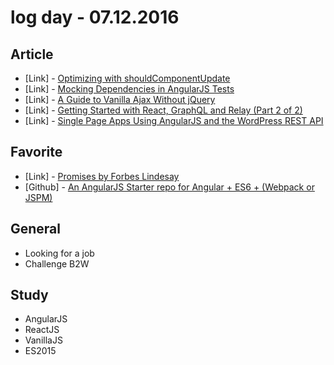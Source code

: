 # log day - 07.12.2016

## Article 

- \[Link\] - [Optimizing with shouldComponentUpdate](http://buildwithreact.com/article/optimizing-with-shouldcomponentupdate)
- \[Link\] - [Mocking Dependencies in AngularJS Tests](https://www.sitepoint.com/mocking-dependencies-angularjs-tests/)
- \[Link\] - [A Guide to Vanilla Ajax Without jQuery](https://www.sitepoint.com/guide-vanilla-ajax-without-jquery/)
- \[Link\] - [Getting Started with React, GraphQL and Relay (Part 2 of 2)](https://www.sitepoint.com/react-graphql-and-relay-part-2-of-2/)
- \[Link\] - [Single Page Apps Using AngularJS and the WordPress REST API](https://www.sitepoint.com/angularjs-wordpress-rest-api/)


## Favorite

- \[Link\] - [Promises by Forbes Lindesay](https://www.promisejs.org/)
- \[Github\] - [An AngularJS Starter repo for Angular + ES6 + (Webpack or JSPM)](https://github.com/AngularClass/NG6-starter)

## General 

- Looking for a job
- Challenge B2W


## Study

- AngularJS
- ReactJS
- VanillaJS 
- ES2015
